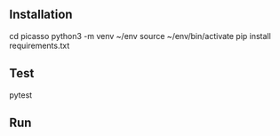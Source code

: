 ## Installation

cd picasso
python3 -m venv ~/env
source ~/env/bin/activate
pip install requirements.txt


## Test
pytest

## Run
